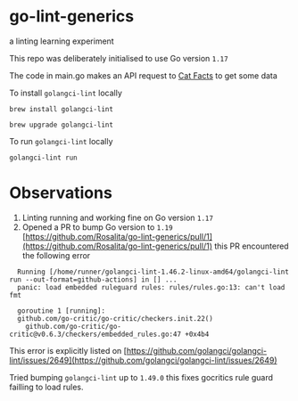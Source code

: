 # go-lint-generics
a linting learning experiment

This repo was deliberately initialised to use Go version `1.17`

The code in main.go makes an API request to [Cat Facts](https://catfact.ninja/) to get some data

To install `golangci-lint` locally
```
brew install golangci-lint
```
```
brew upgrade golangci-lint
```
To run `golangci-lint` locally
```
golangci-lint run
```

# Observations
1. Linting running and working fine on Go version `1.17`
2. Opened a PR to bump Go version to `1.19` [https://github.com/Rosalita/go-lint-generics/pull/1](https://github.com/Rosalita/go-lint-generics/pull/1) this PR encountered the following error

```
  Running [/home/runner/golangci-lint-1.46.2-linux-amd64/golangci-lint run --out-format=github-actions] in [] ...
  panic: load embedded ruleguard rules: rules/rules.go:13: can't load fmt
  
  goroutine 1 [running]:
  github.com/go-critic/go-critic/checkers.init.22()
  	github.com/go-critic/go-critic@v0.6.3/checkers/embedded_rules.go:47 +0x4b4
```

This error is explicitly listed on [https://github.com/golangci/golangci-lint/issues/2649](https://github.com/golangci/golangci-lint/issues/2649)

Tried bumping `golangci-lint` up to `1.49.0` this fixes gocritics rule guard failling to load rules.

